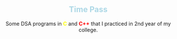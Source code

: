 <div align="center">
<h2 style="color: lightblue">Time Pass</h2>
<p>Some DSA programs in <b style="color: yellow">C</b> and <b style="color: red">C++</b> that I practiced in 2nd year of my college.</p>
</div>
